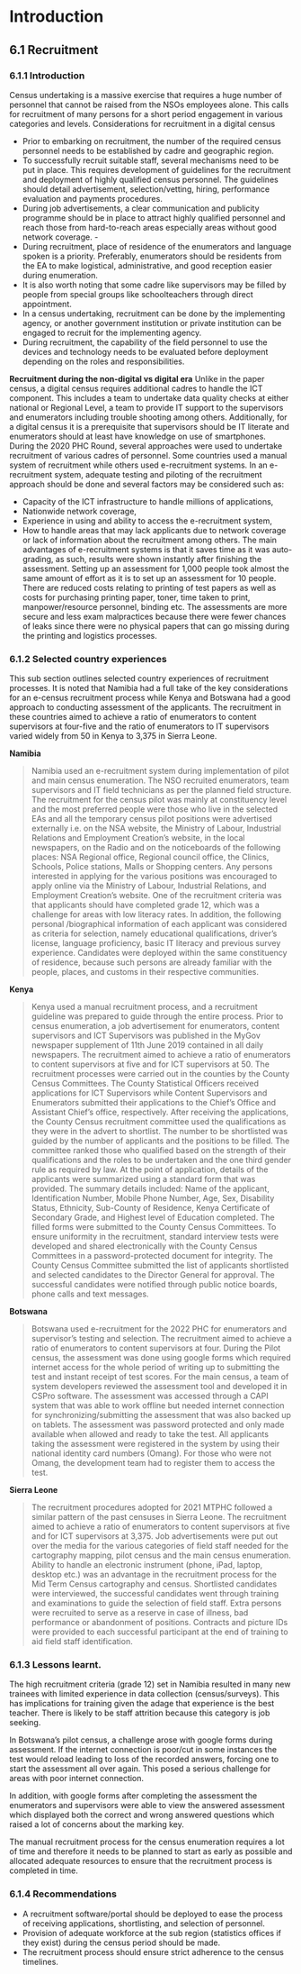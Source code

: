 # Introduction
## 6.1 Recruitment
### 6.1.1 Introduction 
Census undertaking is a massive exercise that requires a huge number of personnel that cannot be raised from the NSOs employees alone. This calls for recruitment of many persons   for a short period engagement in various categories and levels. 
Considerations for recruitment in a digital census
-	Prior to embarking on recruitment, the number of the required census personnel needs to be established by cadre and geographic region. 
-	To successfully recruit suitable staff, several mechanisms need to be put in place. This requires development of guidelines for the recruitment and deployment of highly qualified census personnel. The guidelines should detail advertisement, selection/vetting, hiring, performance evaluation and payments procedures. 
-	During job advertisements, a clear communication and publicity programme should be in place to attract highly qualified personnel and reach those from hard-to-reach areas especially areas without good network coverage. -
-	During recruitment, place of residence of the enumerators and language spoken is a priority. Preferably, enumerators should be residents from the EA to make logistical, administrative, and good reception easier during enumeration. 
-	It is also worth noting that some cadre like supervisors may be filled by people from special groups like schoolteachers through direct appointment. 
-	In a census undertaking, recruitment can be done by the implementing agency, or another government institution or private institution can be engaged to recruit for the implementing agency.
-	During recruitment, the capability of the field personnel to use the devices and technology needs to be evaluated before deployment depending on the roles and responsibilities. 

**Recruitment during the non-digital vs digital era**
Unlike in the paper census, a digital census requires additional cadres to handle the ICT component. This includes a team to undertake data quality checks at either national or Regional Level, a team to provide IT support to the supervisors and enumerators including trouble shooting among others. Additionally, for a digital census it is a prerequisite that supervisors should be IT literate and enumerators should at least have knowledge on use of smartphones.  
During the 2020 PHC Round, several approaches were used to undertake recruitment of various cadres of personnel. Some countries used a manual system of recruitment while others used e-recruitment systems. In an e-recruitment system, adequate testing and piloting of the recruitment approach should be done and several factors may be considered such as: 
-	Capacity of the ICT infrastructure to handle millions of applications, 
-	Nationwide network coverage, 
-	Experience in using and ability to access the e-recruitment system, 
-	How to handle areas that may lack applicants due to network coverage or lack of information about the recruitment among others. 
The main advantages of e-recruitment systems is that it saves time as it was auto-grading, as such, results were shown instantly after finishing the assessment. Setting up an assessment for 1,000 people took almost the same amount of effort as it is to set up an assessment for 10 people. There are reduced costs relating to printing of test papers as well as costs for purchasing printing paper, toner, time taken to print, manpower/resource personnel, binding etc. The assessments are more secure and less exam malpractices  because there were fewer chances of leaks since there were no physical papers that can go missing during the printing and logistics processes.

### 6.1.2 Selected country experiences
This sub section outlines selected country experiences of recruitment processes.
It is noted that Namibia had a full take of the key considerations for an e-census recruitment process while Kenya and Botswana had a good approach to conducting assessment of the applicants. The recruitment in these countries aimed to achieve a ratio of enumerators to content supervisors at four-five and the ratio of enumerators to IT supervisors varied widely from 50 in Kenya to 3,375 in Sierra Leone.

**Namibia**
>Namibia used an e-recruitment system during implementation of pilot and main census enumeration. The NSO recruited enumerators, team supervisors and IT field technicians as per the planned field structure. The recruitment for the census pilot was mainly at constituency level and the most preferred people were those who live in the selected EAs and all the temporary census pilot positions were advertised externally i.e. on the NSA website, the Ministry of Labour, Industrial Relations and Employment Creation’s website, in the local newspapers, on the Radio and on the noticeboards of the following places:  NSA Regional office, Regional council office, the Clinics, Schools, Police stations, Malls or Shopping centers. Any persons interested in applying for the various positions was encouraged to apply online via the Ministry of Labour, Industrial Relations, and Employment Creation’s website. 
>One of the recruitment criteria was that applicants should have completed grade 12, which was a challenge for areas with low literacy rates. In addition, the following personal /biographical information of each applicant was considered as criteria for selection, namely educational qualifications, driver’s license, language proficiency, basic IT literacy and previous survey experience. Candidates were deployed within the same constituency of residence, because such persons are already familiar with the people, places, and customs in their respective communities.

**Kenya**
>Kenya used a manual recruitment process, and a recruitment guideline was prepared to guide through the entire process. Prior to census enumeration, a job advertisement for enumerators, content supervisors and ICT Supervisors was published in the MyGov newspaper supplement of 11th June 2019 contained in all daily newspapers. The recruitment aimed to achieve a ratio of enumerators to content supervisors at five and for ICT supervisors at 50. 
>The recruitment processes were carried out in the counties by the County Census Committees. The County Statistical Officers received applications for ICT Supervisors while Content Supervisors and Enumerators submitted their applications to the Chief’s Office and Assistant Chief’s office, respectively. After receiving the applications, the County Census recruitment committee used the qualifications as they were in the advert to shortlist. The number to be shortlisted was guided by the number of applicants and the positions to be filled. The committee ranked those who qualified based on the strength of their qualifications and the roles to be undertaken and the one third gender rule as required by law. At the point of application, details of the applicants were summarized using a standard form that was provided. The summary details included: Name of the applicant, Identification Number, Mobile Phone Number, Age, Sex, Disability Status, Ethnicity, Sub-County of Residence, Kenya Certificate of Secondary Grade, and Highest level of Education completed. The filled forms were submitted to the County Census Committees. 
>To ensure uniformity in the recruitment, standard interview tests were developed and shared electronically with the County Census Committees in a password-protected document for integrity. The County Census Committee submitted the list of applicants shortlisted and selected candidates to the Director General for approval. The successful candidates were notified through public notice boards, phone calls and text messages.

**Botswana**
>Botswana used e-recruitment for the 2022 PHC for enumerators and supervisor’s testing and selection. The recruitment aimed to achieve a ratio of enumerators to content supervisors at four. During the Pilot census, the assessment was done using google forms which required internet access for the whole period of writing up to submitting the test and instant receipt of test scores. 
>For the main census, a team of system developers reviewed the assessment tool and developed it in CSPro software. The assessment was accessed through a CAPI system that was able to work offline but needed internet connection for synchronizing/submitting the assessment that was also backed up on tablets. The assessment was password protected and only made available when allowed and ready to take the test. All applicants taking the assessment were registered in the system by using their national identity card numbers (Omang). For those who were not Omang, the development team had to register them to access the test.

**Sierra Leone**
>The recruitment procedures adopted for 2021 MTPHC followed a similar pattern of the past censuses in Sierra Leone. The recruitment aimed to achieve a ratio of enumerators to content supervisors at five and for ICT supervisors at 3,375.  Job advertisements were put out over the media for the various categories of field staff needed for the cartography mapping, pilot census and the main census enumeration. Ability to handle an electronic instrument (phone, iPad, laptop, desktop etc.) was an advantage in the recruitment process for the Mid Term Census cartography and census. Shortlisted candidates were interviewed, the successful candidates went through training and examinations to guide the selection of field staff. Extra persons were recruited to serve as a reserve in case of illness, bad performance or abandonment of positions. Contracts and picture IDs were provided to each successful participant at the end of training to aid field staff identification.  
>
### 6.1.3 Lessons learnt.
The high recruitment criteria (grade 12) set in Namibia resulted in many new trainees with limited experience in data collection (census/surveys). This has implications for training given the adage that experience is the best teacher. There is likely to be staff attrition because this category is job seeking.

In Botswana’s pilot census, a challenge arose with google forms during assessment. If the internet connection is poor/cut in some instances the test would reload leading to loss of the recorded answers, forcing one to start the assessment all over again. This posed a serious challenge for areas with poor internet connection. 

In addition, with google forms after completing the assessment the enumerators and supervisors were able to view the answered assessment which displayed both the correct and wrong answered questions which raised a lot of concerns about the marking key.

The manual recruitment process for the census enumeration requires a lot of time and therefore it needs to be planned to start as early as possible and allocated adequate resources to ensure that the recruitment process is completed in time.

### 6.1.4 Recommendations
-	A recruitment software/portal should be deployed to ease the process of receiving applications, shortlisting, and selection of personnel.
-	Provision of adequate workforce at the sub region (statistics offices if they exist) during the census period should be made.
-	The recruitment process should ensure strict adherence to the census timelines.
